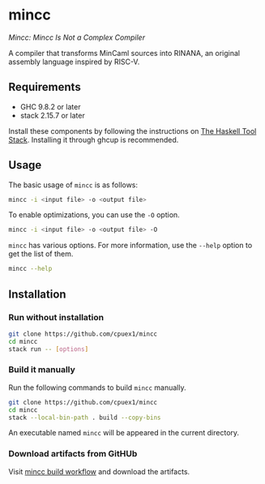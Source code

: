 # mincc

_Mincc: Mincc Is Not a Complex Compiler_

A compiler that transforms MinCaml sources into RINANA, an original assembly language inspired by RISC-V.

## Requirements

- GHC 9.8.2 or later
- stack 2.15.7 or later

Install these components by following the instructions on [The Haskell Tool Stack](https://docs.haskellstack.org/en/stable/). Installing it through ghcup is recommended.

## Usage

The basic usage of `mincc` is as follows:
```bash
mincc -i <input file> -o <output file>
```

To enable optimizations, you can use the `-O` option.
```bash
mincc -i <input file> -o <output file> -O
```

`mincc` has various options. For more information, use the `--help` option to get the list of them.
```bash
mincc --help
```

## Installation

### Run without installation

```bash
git clone https://github.com/cpuex1/mincc
cd mincc
stack run -- [options]
```

### Build it manually

Run the following commands to build `mincc` manually.

```bash
git clone https://github.com/cpuex1/mincc
cd mincc
stack --local-bin-path . build --copy-bins
```

An executable named `mincc` will be appeared in the current directory.

### Download artifacts from GitHUb

Visit [mincc build workflow](https://github.com/cpuex1/mincc/actions/workflows/build.yml) and download the artifacts.
